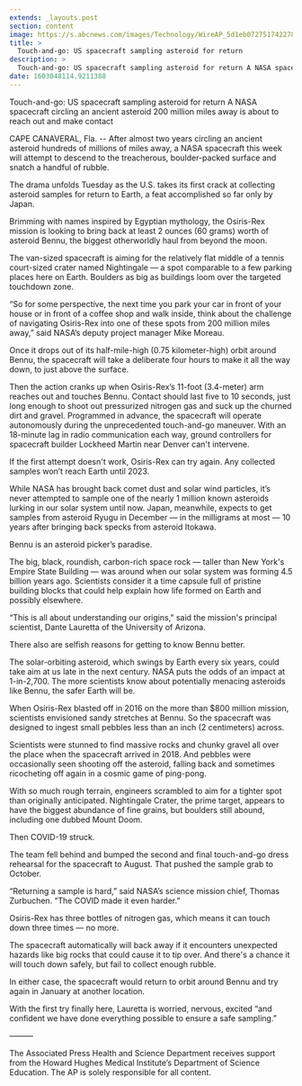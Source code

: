 ```yaml
--- 
extends: _layouts.post 
section: content 
image: https://s.abcnews.com/images/Technology/WireAP_5d1eb0727517422780b550cea19a0206_16x9_992.jpg 
title: > 
  Touch-and-go: US spacecraft sampling asteroid for return 
description: > 
  Touch-and-go: US spacecraft sampling asteroid for return A NASA spacecraft circling an ancient asteroid 200 million miles away is about to reach out and make contactCAPE CANAVERAL, Fla. -- After almost two years circling an ancient asteroid hundreds of millions of miles away, a NASA spacecraft this week will attempt to descend to the treacherous, boulder-packed surface and snatch a handful of rubble.The drama unfolds Tuesday as the U.S. takes its first crack at collecting asteroid samples for return to Earth, a feat accomplished so far only by Japan.Programmed in advance, the spacecraft will operate autonomously during the unprecedented touch-and-go maneuver.The team fell behind and bumped the second and final touch-and-go dress rehearsal for the spacecraft to August.In either case, the spacecraft would return to orbit around Bennu and try again in January at another location. 
date: 1603048114.9211388 
--- 
```

Touch-and-go: US spacecraft sampling asteroid for return A NASA spacecraft circling an ancient asteroid 200 million miles away is about to reach out and make contact

CAPE CANAVERAL, Fla. -- After almost two years circling an ancient asteroid hundreds of millions of miles away, a NASA spacecraft this week will attempt to descend to the treacherous, boulder-packed surface and snatch a handful of rubble.

The drama unfolds Tuesday as the U.S. takes its first crack at collecting asteroid samples for return to Earth, a feat accomplished so far only by Japan.

Brimming with names inspired by Egyptian mythology, the Osiris-Rex mission is looking to bring back at least 2 ounces (60 grams) worth of asteroid Bennu, the biggest otherworldly haul from beyond the moon.

The van-sized spacecraft is aiming for the relatively flat middle of a tennis court-sized crater named Nightingale — a spot comparable to a few parking places here on Earth. Boulders as big as buildings loom over the targeted touchdown zone.

“So for some perspective, the next time you park your car in front of your house or in front of a coffee shop and walk inside, think about the challenge of navigating Osiris-Rex into one of these spots from 200 million miles away,” said NASA’s deputy project manager Mike Moreau.

Once it drops out of its half-mile-high (0.75 kilometer-high) orbit around Bennu, the spacecraft will take a deliberate four hours to make it all the way down, to just above the surface.

Then the action cranks up when Osiris-Rex’s 11-foot (3.4-meter) arm reaches out and touches Bennu. Contact should last five to 10 seconds, just long enough to shoot out pressurized nitrogen gas and suck up the churned dirt and gravel. Programmed in advance, the spacecraft will operate autonomously during the unprecedented touch-and-go maneuver. With an 18-minute lag in radio communication each way, ground controllers for spacecraft builder Lockheed Martin near Denver can't intervene.

If the first attempt doesn't work, Osiris-Rex can try again. Any collected samples won’t reach Earth until 2023.

While NASA has brought back comet dust and solar wind particles, it’s never attempted to sample one of the nearly 1 million known asteroids lurking in our solar system until now. Japan, meanwhile, expects to get samples from asteroid Ryugu in December — in the milligrams at most — 10 years after bringing back specks from asteroid Itokawa.

Bennu is an asteroid picker’s paradise.

The big, black, roundish, carbon-rich space rock — taller than New York's Empire State Building — was around when our solar system was forming 4.5 billion years ago. Scientists consider it a time capsule full of pristine building blocks that could help explain how life formed on Earth and possibly elsewhere.

“This is all about understanding our origins," said the mission's principal scientist, Dante Lauretta of the University of Arizona.

There also are selfish reasons for getting to know Bennu better.

The solar-orbiting asteroid, which swings by Earth every six years, could take aim at us late in the next century. NASA puts the odds of an impact at 1-in-2,700. The more scientists know about potentially menacing asteroids like Bennu, the safer Earth will be.

When Osiris-Rex blasted off in 2016 on the more than $800 million mission, scientists envisioned sandy stretches at Bennu. So the spacecraft was designed to ingest small pebbles less than an inch (2 centimeters) across.

Scientists were stunned to find massive rocks and chunky gravel all over the place when the spacecraft arrived in 2018. And pebbles were occasionally seen shooting off the asteroid, falling back and sometimes ricocheting off again in a cosmic game of ping-pong.

With so much rough terrain, engineers scrambled to aim for a tighter spot than originally anticipated. Nightingale Crater, the prime target, appears to have the biggest abundance of fine grains, but boulders still abound, including one dubbed Mount Doom.

Then COVID-19 struck.

The team fell behind and bumped the second and final touch-and-go dress rehearsal for the spacecraft to August. That pushed the sample grab to October.

“Returning a sample is hard,” said NASA’s science mission chief, Thomas Zurbuchen. “The COVID made it even harder.”

Osiris-Rex has three bottles of nitrogen gas, which means it can touch down three times — no more.

The spacecraft automatically will back away if it encounters unexpected hazards like big rocks that could cause it to tip over. And there's a chance it will touch down safely, but fail to collect enough rubble.

In either case, the spacecraft would return to orbit around Bennu and try again in January at another location.

With the first try finally here, Lauretta is worried, nervous, excited “and confident we have done everything possible to ensure a safe sampling.”

———

The Associated Press Health and Science Department receives support from the Howard Hughes Medical Institute’s Department of Science Education. The AP is solely responsible for all content.